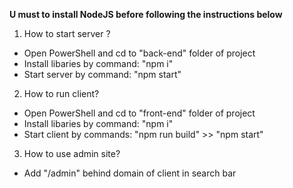 **U must to install NodeJS before following the instructions below**
1. How to start server ?
- Open PowerShell and cd to "back-end" folder of project
- Install libaries by command: "npm i"
- Start server by command: "npm start"
2. How to run client?
- Open PowerShell and cd to "front-end" folder of project
- Install libaries by command: "npm i"
- Start client by commands: "npm run build" >> "npm start"
3. How to use admin site?
- Add "/admin" behind domain of client in search bar
